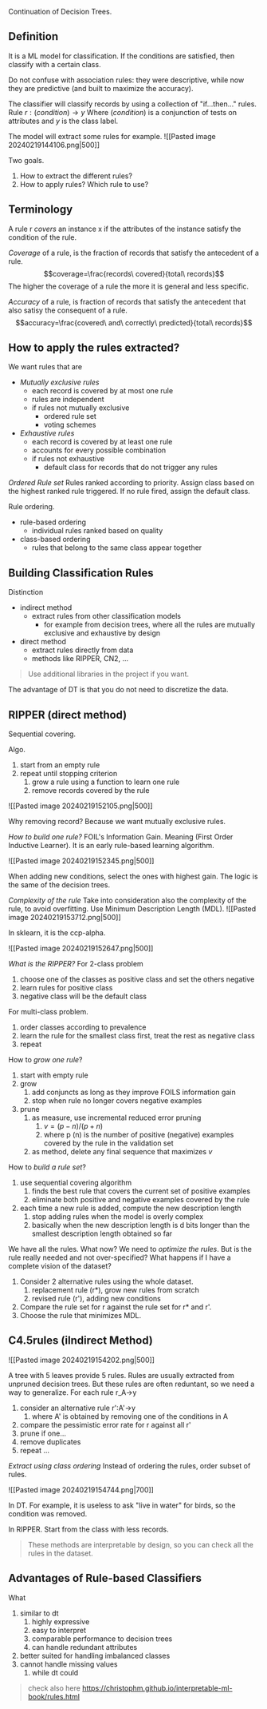 Continuation of Decision Trees.

## Definition

It is a ML model for classification.
If the conditions are satisfied, then classify with a certain class.

Do not confuse with association rules: they were descriptive, while now they are predictive (and built to maximize the accuracy).

The classifier will classify records by using a collection of "if...then..." rules.
Rule $r:(condition)\rightarrow y$
Where $(condition)$ is a conjunction of tests on attributes and $y$ is the class label.

The model will extract some rules for example.
![[Pasted image 20240219144106.png|500]]

Two goals.
1. How to extract the different rules?
2. How to apply rules? Which rule to use?
## Terminology

A rule r *covers* an instance x if the attributes of the instance satisfy the condition of the rule.

*Coverage* of a rule, is the fraction of records that satisfy the antecedent of a rule.
$$coverage=\frac{records\ covered}{total\ records}$$
The higher the coverage of a rule the more it is general and less specific.

*Accuracy* of a rule, is fraction of records that satisfy the antecedent that also satisy the consequent of a rule.
$$accuracy=\frac{covered\ and\ correctly\ predicted}{total\ records}$$

## How to apply the rules extracted?

We want rules that are
- *Mutually exclusive rules*
	- each record is covered by at most one rule
	- rules are independent
	- if rules not mutually exclusive
		- ordered rule set
		- voting schemes
- *Exhaustive rules*
	- each record is covered by at least one rule
	- accounts for every possible combination
	- if rules not exhaustive
		- default class for records that do not trigger any rules

*Ordered Rule set*
Rules ranked according to priority.
Assign class based on the highest ranked rule triggered.
If no rule fired, assign the default class.

Rule ordering.
- rule-based ordering
	- individual rules ranked based on quality
- class-based ordering
	- rules that belong to the same class appear together

## Building Classification Rules
Distinction
- indirect method
	- extract rules from other classification models
		- for example from decision trees, where all the rules are mutually exclusive and exhaustive by design
- direct method
	- extract rules directly from data
	- methods like RIPPER, CN2, ...

> Use additional libraries in the project if you want. 

The advantage of DT is that you do not need to discretize the data.

## RIPPER (direct method)
Sequential covering.

Algo.
1. start from an empty rule
2. repeat until stopping criterion
	1. grow a rule using a function to learn one rule
	2. remove records covered by the rule

![[Pasted image 20240219152105.png|500]]

Why removing record?
Because we want mutually exclusive rules.

*How to build one rule?*
FOIL's Information Gain. Meaning (First Order Inductive Learner).
It is an early rule-based learning algorithm.

![[Pasted image 20240219152345.png|500]]

When adding new conditions, select the ones with highest gain.
The logic is the same of the decision trees.

*Complexity of the rule*
Take into consideration also the complexity of the rule, to avoid overfitting.
Use Minimum Description Length (MDL).
![[Pasted image 20240219153712.png|500]]

In sklearn, it is the ccp-alpha.

![[Pasted image 20240219152647.png|500]]


*What is the RIPPER?*
For 2-class problem
1. choose one of the classes as positive class and set the others negative
2. learn rules for positive class
3. negative class will be the default class

For multi-class problem.
1. order classes according to prevalence
2. learn the rule for the smallest class first, treat the rest as negative class
3. repeat

How to *grow one rule*?
1. start with empty rule
2. grow
	1. add conjuncts as long as they improve FOILS information gain
	2. stop when rule no longer covers negative examples
3. prune
	1. as measure, use incremental reduced error pruning 
		1. $v=(p-n)/(p+n)$
		2. where p (n) is the number of positive (negative) examples covered by the rule in the validation set 
	2. as method, delete any final sequence that maximizes $v$

How to *build a rule set*?
1. use sequential covering algorithm
	1. finds the best rule that covers the current set of positive examples
	2. eliminate both positive and negative examples covered by the rule
2. each time a new rule is added, compute the new description length
	1. stop adding rules when the model is overly complex
	2. basically when the new description length is d bits longer than the smallest description length obtained so far

We have all the rules. What now? We need to *optimize the rules*.
But is the rule really needed and not over-specified?
What happens if I have a complete vision of the dataset?
1. Consider 2 alternative rules using the whole dataset.
	1. replacement rule (r*), grow new rules from scratch
	2. revised rule (r'), adding new conditions
2. Compare the rule set for r against the rule set for r* and r'.
3. Choose the rule that minimizes MDL.

## C4.5rules (iIndirect Method)

![[Pasted image 20240219154202.png|500]]

A tree with 5 leaves provide 5 rules.
Rules are usually extracted from unpruned decision trees.
But these rules are often reduntant, so we need a way to generalize.
For each rule r_A->y
1. consider an alternative rule r':A'->y
	1. where  A' is obtained by removing one of the conditions in A
2. compare the pessimistic error rate for r against all r'
3. prune if one...
4. remove duplicates
5. repeat ...


*Extract using class ordering*
Instead of ordering the rules, order subset of rules.

![[Pasted image 20240219154744.png|700]]

In DT.
For example, it is useless to ask "live in water" for birds, so the condition was removed.

In RIPPER.
Start from the class with less records.

> These methods are interpretable by design, so you can check all the rules in the dataset.

## Advantages of Rule-based Classifiers
What
1. similar to dt
	1. highly expressive
	2. easy to interpret
	3. comparable performance to decision trees
	4. can handle redundant attributes
2. better suited for handling imbalanced classes
3. cannot handle missing values
	1. while dt could


> check also here https://christophm.github.io/interpretable-ml-book/rules.html



